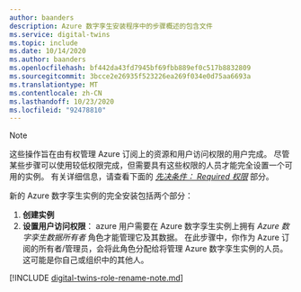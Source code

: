 ```yaml
---
author: baanders
description: Azure 数字孪生安装程序中的步骤概述的包含文件
ms.service: digital-twins
ms.topic: include
ms.date: 10/14/2020
ms.author: baanders
ms.openlocfilehash: bf442da43fd7945bf69fbb889ef0c517b8832809
ms.sourcegitcommit: 3bcce2e26935f523226ea269f034e0d75aa6693a
ms.translationtype: MT
ms.contentlocale: zh-CN
ms.lasthandoff: 10/23/2020
ms.locfileid: "92478810"
---
```

>[!NOTE]
>这些操作旨在由有权管理 Azure 订阅上的资源和用户访问权限的用户完成。 尽管某些步骤可以使用较低权限完成，但需要具有这些权限的人员才能完全设置一个可用的实例。 有关详细信息，请查看下面的 [*先决条件： Required 权限*](#prerequisites-permission-requirements) 部分。

新的 Azure 数字孪生实例的完全安装包括两个部分：
1. **创建实例**
2. **设置用户访问权限**： azure 用户需要在 Azure 数字孪生实例上拥有 *Azure 数字孪生数据所有者* 角色才能管理它及其数据。 在此步骤中，你作为 Azure 订阅的所有者/管理员，会将此角色分配给将管理 Azure 数字孪生实例的人员。 这可能是你自己或组织中的其他人。

[!INCLUDE [digital-twins-role-rename-note.md](digital-twins-role-rename-note.md)]